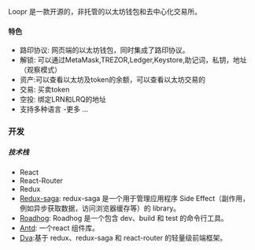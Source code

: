 Loopr 是一款开源的，非托管的以太坊钱包和去中心化交易所。
#### 特色
- 路印协议: 网页端的以太坊钱包，同时集成了路印协议。
- 解锁: 可以通过MetaMask,TREZOR,Ledger,Keystore,助记词，私钥，地址（观察模式）
- 资产:可以查看以太坊及token的余额，可以查看以太坊交易的
- 交易: 买卖token
- 空投: 绑定LRN和LRQ的地址
- 支持多种语言
-更多 ...

### 开发

##### 技术栈

- React
- React-Router
- Redux
- [Redux-saga]( https://github.com/redux-saga/redux-saga): redux-saga 是一个用于管理应用程序 Side Effect（副作用，例如异步获取数据，访问浏览器缓存等）的 library。
- [Roadhog](https://github.com/sorrycc/roadhog): Roadhog 是一个包含 dev、build 和 test 的命令行工具。
- [Antd](https://github.com/ant-design/ant-design): 一个react 组件库。
- [Dva](https://github.com/dvajs/dva):基于 redux、redux-saga 和 react-router 的轻量级前端框架。

